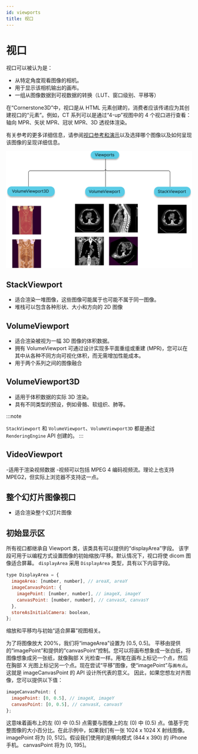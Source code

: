 ```yaml
---
id: viewports
title: 视口
---
```


# 视口

视口可以被认为是：

- 从特定角度观看图像的相机。
- 用于显示该相机输出的画布。
- 一组从图像数据到可视数据的转换（LUT、窗口级别、平移等）

在“Cornerstone3D”中，视口是从 HTML 元素创建的，消费者应该传递应为其创建视口的“元素”。例如，CT 系列可以是通过“4-up”视图中的 4 个视口进行查看：轴向 MPR、矢状 MPR、冠状 MPR、3D 透视体渲染。

有关参考的更多详细信息，请参阅[视口参考和演示](./viewportReferencePresentation.md)以及选择哪个图像以及如何呈现该图像的呈现详细信息。

<div style={{textAlign: 'center'}}>

![](../../assets/viewports.png)

</div>

## StackViewport

- 适合渲染一堆图像，这些图像可能属于也可能不属于同一图像。
- 堆栈可以包含各种形状、大小和方向的 2D 图像

## VolumeViewport

- 适合渲染被视为一幅 3D 图像的体积数据。
- 拥有 VolumeViewport 可通过设计实现多平面重组或重建 (MPR)，您可以在其中从各种不同方向可视化体积，而无需增加性能成本。
- 用于两个系列之间的图像融合

## VolumeViewport3D

- 适用于体积数据的实际 3D 渲染。
- 具有不同类型的预设，例如骨骼、软组织、肺等。

:::note

`StackViewport` 和 `VolumeViewport`、`VolumeViewport3D` 都是通过 `RenderingEngine` API 创建的。
:::

## VideoViewport

-适用于渲染视频数据
-视频可以包括 MPEG 4 编码视频流。理论上也支持MPEG2，但实际上浏览器不支持这一点。

## 整个幻灯片图像视口

- 适合渲染整个幻灯片图像 

## 初始显示区

所有视口都继承自 Viewport 类，该类具有可以提供的“displayArea”字段。
该字段可用于以编程方式设置图像的初始缩放/平移。默认情况下，视口将使 dicom 图像适合屏幕。 `displayArea` 采用 `DisplayArea` 类型，具有以下内容字段。

```js
type DisplayArea = {
  imageArea: [number, number], // areaX, areaY
  imageCanvasPoint: {
    imagePoint: [number, number], // imageX, imageY
    canvasPoint: [number, number], // canvasX, canvasY
  },
  storeAsInitialCamera: boolean,
};
```

缩放和平移均与初始“适合屏幕”视图相关。

为了将图像放大 200%，我们将“imageArea”设置为 [0.5, 0.5]。
平移由提供的“imagePoint”和提供的“canvasPoint”控制。您可以将画布想象成一张白纸，将图像想象成另一张纸，就像胸部 X 光检查一样。用笔在画布上标记一个点，然后在胸部 X 光图上标记另一个点。现在尝试“平移”图像，使“imagePoint”与`画布点`。这就是 imageCanvasPoint 的 API 设计所代表的意义。
因此，如果您想左对齐图像，您可以提供以下值：

```js
imageCanvasPoint: {
  imagePoint: [0, 0.5], // imageX, imageY
  canvasPoint: [0, 0.5], // canvasX, canvasY
};
```

这意味着画布上的左 (0) 中 (0.5) 点需要与图像上的左 (0) 中 (0.5) 点。值基于完整图像的大小百分比。在此示例中，如果我们有一张 1024 x 1024 X 射线图像。 imagePoint 将为 [0, 512]。假设我们使用的是横向模式 (844 x 390) 的 iPhone 手机。 canvasPoint 将为 [0, 195]。